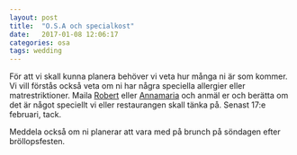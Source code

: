 ```yaml
---
layout: post
title:  "O.S.A och specialkost"
date:   2017-01-08 12:06:17
categories: osa
tags: wedding
---
```

För att vi skall kunna planera behöver vi veta hur många ni är som kommer. Vi vill förstås också veta om ni har några speciella allergier eller matrestriktioner. Maila [Robert](mailto:robert.feldt@gmail.com) eller [Annamaria](mailto:annamaria.sundbye@gmail.com) och anmäl er och berätta om det är något speciellt vi eller restaurangen skall tänka på. Senast 17:e februari, tack.

Meddela också om ni planerar att vara med på brunch på söndagen efter bröllopsfesten.